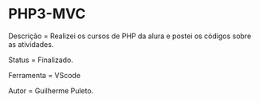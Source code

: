 # PHP3-MVC

Descrição = Realizei os cursos de PHP da alura e postei os códigos sobre as atividades.

Status = Finalizado.

Ferramenta = VScode

Autor = Guilherme Puleto.
